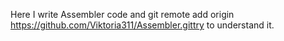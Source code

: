 Here I write Assembler code and git remote add origin https://github.com/Viktoria311/Assembler.gittry to understand it.
